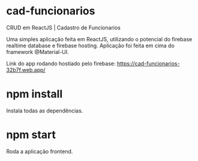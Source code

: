 # cad-funcionarios

CRUD em ReactJS | Cadastro de Funcionarios

Uma simples aplicação feita em ReactJS, utilizando o potencial do firebase realtime database e firebase hosting.
Aplicação foi feita em cima do framework @Material-UI.

Link do app rodando hostiado pelo firebase: https://cad-funcionarios-32b7f.web.app/
 
# npm install
Instala todas as dependências.

# npm start
Roda a aplicação frontend.
